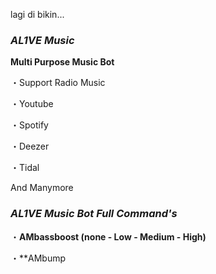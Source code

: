 lagi di bikin...
### ***AL1VE Music***

**Multi Purpose Music Bot**

・Support Radio Music

・Youtube

・Spotify

・Deezer

・Tidal 

And Manymore

### ***AL1VE Music Bot Full Command's***

・**AMbassboost (none - Low - Medium - High)**

・**AMbump
